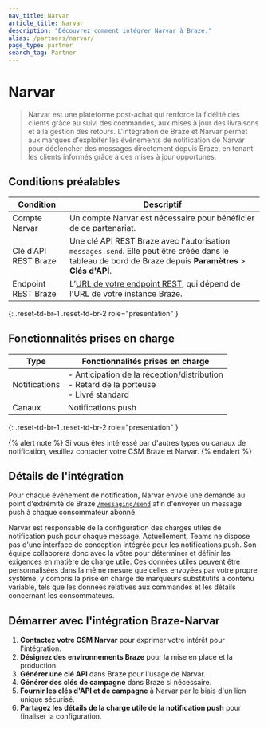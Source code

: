 ```yaml
---
nav_title: Narvar
article_title: Narvar
description: "Découvrez comment intégrer Narvar à Braze."
alias: /partners/narvar/
page_type: partner
search_tag: Partner
---
```


# Narvar

> Narvar est une plateforme post-achat qui renforce la fidélité des clients grâce au suivi des commandes, aux mises à jour des livraisons et à la gestion des retours. L'intégration de Braze et Narvar permet aux marques d'exploiter les événements de notification de Narvar pour déclencher des messages directement depuis Braze, en tenant les clients informés grâce à des mises à jour opportunes.

## Conditions préalables

| Condition           | Descriptif                                                                                   |
|-----------------------|-----------------------------------------------------------------------------------------------|
| Compte Narvar        | Un compte Narvar est nécessaire pour bénéficier de ce partenariat.                           |
| Clé d'API REST Braze    | Une clé API REST Braze avec l'autorisation `messages.send`. Elle peut être créée dans le tableau de bord de Braze depuis **Paramètres** > **Clés d'API**.                                            |
| Endpoint REST Braze   | L’[URL de votre endpoint REST]({{site.baseurl}}/developer_guide/rest_api/basics/#endpoints), qui dépend de l'URL de votre instance Braze.         |
{: .reset-td-br-1 .reset-td-br-2 role="presentation" }

## Fonctionnalités prises en charge

|Type|Fonctionnalités prises en charge|
|-------|----------|
| Notifications | \- Anticipation de la réception/distribution<br>\- Retard de la porteuse<br>\- Livré standard |
| Canaux | Notifications push |
{: .reset-td-br-1 .reset-td-br-2 role="presentation" }

{% alert note %}
Si vous êtes intéressé par d'autres types ou canaux de notification, veuillez contacter votre CSM Braze et Narvar.
{% endalert %}

## Détails de l'intégration

Pour chaque événement de notification, Narvar envoie une demande au point d'extrémité de Braze [`/messaging/send`]({{site.baseurl}}/api/endpoints/messaging) afin d'envoyer un message push à chaque consommateur abonné.

Narvar est responsable de la configuration des charges utiles de notification push pour chaque message. Actuellement, Teams ne dispose pas d'une interface de conception intégrée pour les notifications push. Son équipe collaborera donc avec la vôtre pour déterminer et définir les exigences en matière de charge utile. Ces données utiles peuvent être personnalisées dans la même mesure que celles envoyées par votre propre système, y compris la prise en charge de marqueurs substitutifs à contenu variable, tels que les données relatives aux commandes et les détails concernant les consommateurs.

## Démarrer avec l'intégration Braze-Narvar

1. **Contactez votre CSM Narvar** pour exprimer votre intérêt pour l'intégration.
2. **Désignez des environnements Braze** pour la mise en place et la production.
3. **Générer une clé API** dans Braze pour l'usage de Narvar.
4. **Générer des clés de campagne** dans Braze si nécessaire.
5. **Fournir les clés d'API et de campagne** à Narvar par le biais d'un lien unique sécurisé.
6. **Partagez les détails de la charge utile de la notification push** pour finaliser la configuration.
